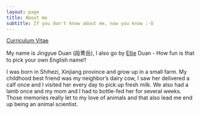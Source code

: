 ```yaml
---
layout: page
title: About me
subtitle: If you don't know about me, now you know :-D
---
```


[Curriculum Vitae](Curriculum_vitae_Ellie_2020.pdf)

My name is Jingyue Duan (段菁岳), I also go by [Ellie](https://disney.fandom.com/wiki/Ellie_Fredricksen) Duan - How fun is that to pick your own English name!!  

I was born in Shihezi, Xinjiang province and grow up in a small farm. My childhood best friend was my neighbor’s dairy cow, I saw her delivered a calf once and I visited her every day to pick up fresh milk. We also had a lamb once and my mom and I had to bottle-fed her for several weeks. Those memories really let to my love of animals and that also lead me end up being an animal scientist. 





